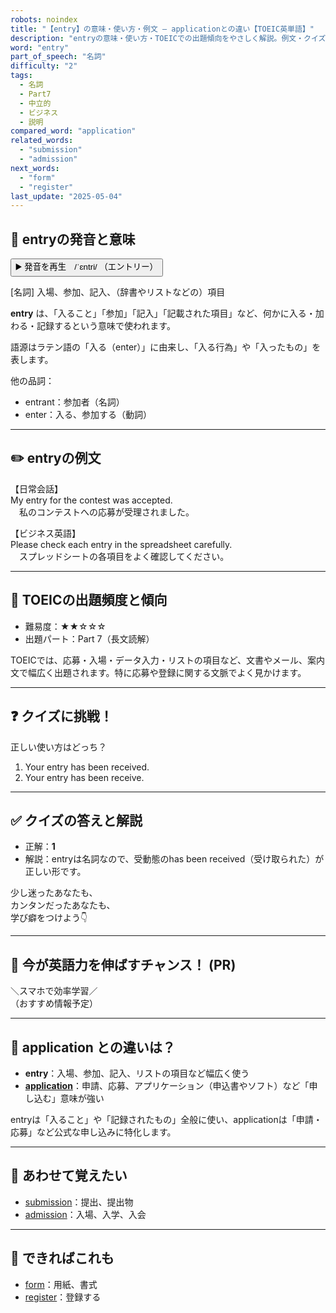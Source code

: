 ```yaml
---
robots: noindex
title: "【entry】の意味・使い方・例文 ― applicationとの違い【TOEIC英単語】"
description: "entryの意味・使い方・TOEICでの出題傾向をやさしく解説。例文・クイズ付きでapplicationとの違いもわかりやすく学べます。"
word: "entry"
part_of_speech: "名詞"
difficulty: "2"
tags:
  - 名詞
  - Part7
  - 中立的
  - ビジネス
  - 説明
compared_word: "application"
related_words:
  - "submission"
  - "admission"
next_words:
  - "form"
  - "register"
last_update: "2025-05-04"
---
```


## 🔰 entryの発音と意味

<button class="play-audio" onclick="playTTS('entry')">
  <span class="play-audio-main">
    ▶️ 発音を再生　/ˈɛntri/
  </span>
  <span class="play-audio-sub">
    （エントリー）
  </span>
</button>

[名詞] 入場、参加、記入、（辞書やリストなどの）項目

**entry** は、「入ること」「参加」「記入」「記載された項目」など、何かに入る・加わる・記録するという意味で使われます。

語源はラテン語の「入る（enter）」に由来し、「入る行為」や「入ったもの」を表します。

他の品詞：  
- entrant：参加者（名詞）
- enter：入る、参加する（動詞）

---

## ✏️ entryの例文

【日常会話】  
My entry for the contest was accepted.  
　私のコンテストへの応募が受理されました。

【ビジネス英語】  
Please check each entry in the spreadsheet carefully.  
　スプレッドシートの各項目をよく確認してください。

---

## 🎯 TOEICの出題頻度と傾向

- 難易度：★★☆☆☆
- 出題パート：Part 7（長文読解）

TOEICでは、応募・入場・データ入力・リストの項目など、文書やメール、案内文で幅広く出題されます。特に応募や登録に関する文脈でよく見かけます。

---

## ❓ クイズに挑戦！

正しい使い方はどっち？

1. Your entry has been received.
2. Your entry has been receive.

---

## ✅ クイズの答えと解説

- 正解：**1**
- 解説：entryは名詞なので、受動態のhas been received（受け取られた）が正しい形です。

少し迷ったあなたも、  
カンタンだったあなたも、  
学び癖をつけよう👇️

---

## 🚀 今が英語力を伸ばすチャンス！ (PR)

<div class="info-center">
＼スマホで効率学習／<br>  
（おすすめ情報予定）
</div>

---

## 🤔  application との違いは？

- **entry**：入場、参加、記入、リストの項目など幅広く使う
- **[application](/word/application/)**：申請、応募、アプリケーション（申込書やソフト）など「申し込む」意味が強い

entryは「入ること」や「記録されたもの」全般に使い、applicationは「申請・応募」など公式な申し込みに特化します。

---

## 🧩 あわせて覚えたい

- [submission](/word/submission/)：提出、提出物
- [admission](/word/admission/)：入場、入学、入会

---

## 📖 できればこれも

- [form](/word/form/)：用紙、書式
- [register](/word/register/)：登録する

<!-- cvid: aid28_bid05 -->
